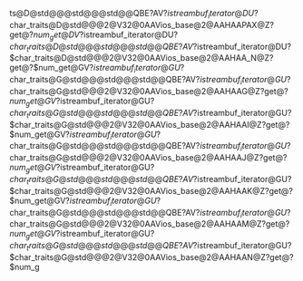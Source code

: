 ts@D@std@@@std@@@std@@QBE?AV?$istreambuf_iterator@DU?$char_traits@D@std@@@2@V32@0AAVios_base@2@AAHAAPAX@Z ?get@?$num_get@DV?$istreambuf_iterator@DU?$char_traits@D@std@@@std@@@std@@QBE?AV?$istreambuf_iterator@DU?$char_traits@D@std@@@2@V32@0AAVios_base@2@AAHAA_N@Z ?get@?$num_get@GV?$istreambuf_iterator@GU?$char_traits@G@std@@@std@@@std@@QBE?AV?$istreambuf_iterator@GU?$char_traits@G@std@@@2@V32@0AAVios_base@2@AAHAAG@Z ?get@?$num_get@GV?$istreambuf_iterator@GU?$char_traits@G@std@@@std@@@std@@QBE?AV?$istreambuf_iterator@GU?$char_traits@G@std@@@2@V32@0AAVios_base@2@AAHAAI@Z ?get@?$num_get@GV?$istreambuf_iterator@GU?$char_traits@G@std@@@std@@@std@@QBE?AV?$istreambuf_iterator@GU?$char_traits@G@std@@@2@V32@0AAVios_base@2@AAHAAJ@Z ?get@?$num_get@GV?$istreambuf_iterator@GU?$char_traits@G@std@@@std@@@std@@QBE?AV?$istreambuf_iterator@GU?$char_traits@G@std@@@2@V32@0AAVios_base@2@AAHAAK@Z ?get@?$num_get@GV?$istreambuf_iterator@GU?$char_traits@G@std@@@std@@@std@@QBE?AV?$istreambuf_iterator@GU?$char_traits@G@std@@@2@V32@0AAVios_base@2@AAHAAM@Z ?get@?$num_get@GV?$istreambuf_iterator@GU?$char_traits@G@std@@@std@@@std@@QBE?AV?$istreambuf_iterator@GU?$char_traits@G@std@@@2@V32@0AAVios_base@2@AAHAAN@Z ?get@?$num_g